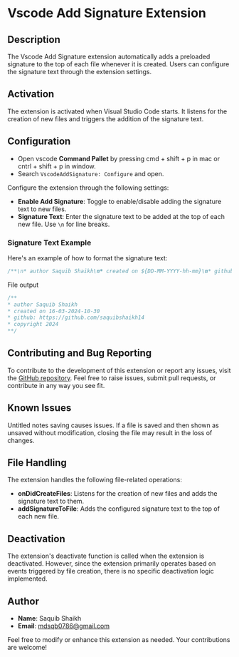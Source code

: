 # Vscode Add Signature Extension

## Description
The Vscode Add Signature extension automatically adds a preloaded signature to the top of each file whenever it is created. Users can configure the signature text through the extension settings.

## Activation
The extension is activated when Visual Studio Code starts. It listens for the creation of new files and triggers the addition of the signature text.

## Configuration
* Open vscode **Command Pallet** by pressing cmd + shift + p in mac or cntrl + shift + p in window.
* Search `VscodeAddSignature: Configure` and open.

Configure the extension through the following settings:
- **Enable Add Signature**: Toggle to enable/disable adding the signature text to new files.
- **Signature Text**: Enter the signature text to be added at the top of each new file. Use `\n` for line breaks.

### Signature Text Example

Here's an example of how to format the signature text:
```javaScript
/**\n* author Saquib Shaikh\n* created on ${DD-MM-YYYY-hh-mm}\n* github: https://github.com/saquibshaikh14\n* copyright ${YEAR}\n**/
```

File output
```javaScript
/**
* author Saquib Shaikh
* created on 16-03-2024-10-30
* github: https://github.com/saquibshaikh14
* copyright 2024
**/
```

## Contributing and Bug Reporting
To contribute to the development of this extension or report any issues, visit the [GitHub repository](https://github.com/saquibshaikh14/vscode-add-signature-extensoin.git). Feel free to raise issues, submit pull requests, or contribute in any way you see fit.

## Known Issues
Untitled notes saving causes issues. If a file is saved and then shown as unsaved without modification, closing the file may result in the loss of changes.

## File Handling
The extension handles the following file-related operations:

- **onDidCreateFiles**: Listens for the creation of new files and adds the signature text to them.
- **addSignatureToFile**: Adds the configured signature text to the top of each new file.

## Deactivation
The extension's deactivate function is called when the extension is deactivated. However, since the extension primarily operates based on events triggered by file creation, there is no specific deactivation logic implemented.

## Author
- **Name**: Saquib Shaikh
- **Email**: mdsqb0786@gmail.com

Feel free to modify or enhance this extension as needed. Your contributions are welcome!
